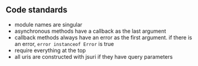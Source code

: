 Code standards
----

- module names are singular
- asynchronous methods have a callback as the last argument
- callback methods always have an error as the first argument. if there is an error, `error instanceof Error` is true
- require everything at the top
- all uris are constructed with jsuri if they have query parameters
